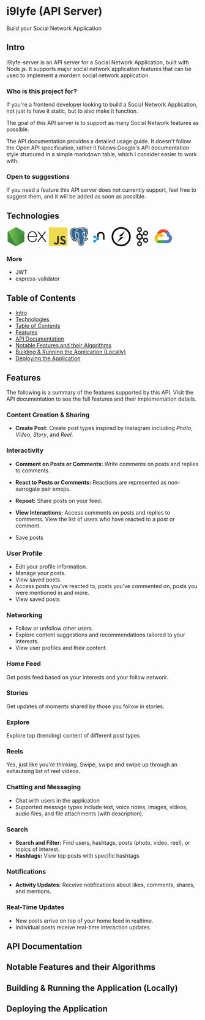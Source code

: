 # i9lyfe (API Server)

Build your Social Network Application

## Intro

i9lyfe-server is an API server for a Social Network Application, built with Node.js. It supports major social network application features that can be used to implement a mordern social network application.

### Who is this project for?

If you're a frontend developer looking to build a Social Network Application, not just to have it static, but to also make it function.

The goal of this API server is to support as many Social Network features as possible.

The API documentation provides a detailed usage guide. It doesn't follow the Open API specification, rather it follows Google's API documentation style sturcured in a simple markdown table, which I consider easier to work with.

### Open to suggestions

If you need a feature this API server does not currently support, feel free to suggest them, and it will be added as soon as possible.

## Technologies

<div style="display: flex;">
<img style="margin-right: 5px" alt="nodejs" width="50" src="./attachments/tech-icons/nodejs-original.svg" />
<img style="margin-right: 5px" alt="express" width="50" src="./attachments/tech-icons/express-original.svg" />
<img style="margin-right: 5px" alt="javascript" width="50" src="./attachments/tech-icons/javascript-original.svg" />
<img style="margin-right: 5px" alt="postgresql" width="50" src="./attachments/tech-icons/postgresql-original.svg" />
<img style="margin-right: 5px" alt="neo4j" width="50" src="./attachments/tech-icons/neo4j-original.svg" />
<img style="margin-right: 5px" alt="socket.io" width="50" src="./attachments/tech-icons/socketio-original.svg" />
<img style="margin-right: 5px" alt="apachekafka" width="50" src="./attachments/tech-icons/apachekafka-original.svg" />
<img style="margin-right: 5px" alt="googlecloud" width="50" src="./attachments/tech-icons/googlecloud-original.svg" />
</div>

### More

- JWT
- express-validator

## Table of Contents

- [Intro](#intro)
- [Technologies](#technologies)
- [Table of Contents](#table-of-contents)
- [Features](#features)
- [API Documentation](#api-documentation)
- [Notable Features and their Algorithms](#notable-features-and-their-algorithms)
- [Building & Running the Application (Locally)](#building--running-the-application-locally)
- [Deploying the Application](#deploying-the-application)

## Features

The following is a summary of the features supported by this API. Visit the API documentation to see the full features and their implementation details.

### Content Creation & Sharing

- **Create Post:** Create post types inspired by Instagram including *Photo*, *Video*, *Story*, and *Reel*.

### Interactivity

- **Comment on Posts or Comments:** Write comments on posts and replies to comments. 

- **React to Posts or Comments:** Reactions are represented as non-surrogate pair emojis.  
- **Repost:** Share posts on your feed.  
- **View Interactions:** Access comments on posts and replies to comments. View the list of users who have reacted to a post or comment.
- Save posts

### User Profile

- Edit your profile information.  
- Manage your posts.
- View saved posts.  
- Access posts you’ve reacted to, posts you've commented on, posts you were mentioned in and more.
- View saved posts

### Networking

- Follow or unfollow other users.  
- Explore content suggestions and recommendations tailored to your interests.  
- View user profiles and their content.

### Home Feed

Get posts feed based on your interests and your follow network.

### Stories

Get updates of moments shared by those you follow in stories.

### Explore

Explore top (trending) content of different post types

### Reels

Yes, just like you're thinking. Swipe, swipe and swipe up through an exhautsing list of reel videos.

### Chatting and Messaging

- Chat with users in the application
- Supported message types include text, voice notes, images, videos, audio files, and file attachments (with description).

### Search

- **Search and Filter:** Find users, hashtags, posts (photo, video, reel), or topics of interest.  
- **Hashtags:** View top posts with specific hashtags

### Notifications

- **Activity Updates:** Receive notifications about likes, comments, shares, and mentions.

### Real-Time Updates

- New posts arrive on top of your home feed in realtime.
- Individual posts receive real-time interaction updates.

## API Documentation

## Notable Features and their Algorithms

## Building & Running the Application (Locally)

## Deploying the Application
